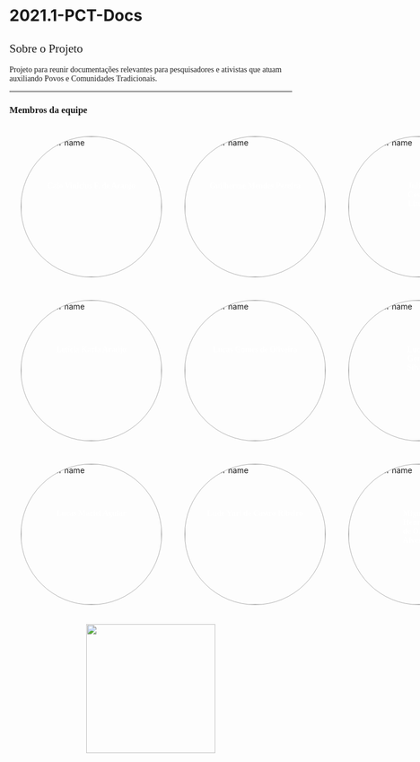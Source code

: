 # 2021.1-PCT-Docs

## Sobre o Projeto

Projeto para reunir documentações relevantes para pesquisadores e ativistas que atuam auxiliando Povos e Comunidades Tradicionais.

---------------------------------------------------------------------------------------------------
  
  <h3>Membros da equipe</h3>

  <div class="members">
    <div class="member">
      <p>Caio Vinicius F. de Araujo</p>
      <img src="https://avatars.githubusercontent.com/u/42192251?v=4" alt="member name">
    </div>
    <div class="member">
      <p>Guilherme Mendes Pereira</p>
      <img src="https://avatars.githubusercontent.com/u/37874689?v=4" alt="member name">
    </div>
    <div class="member">
      <p>Julio Cesar Litwin</p>
      <img src="https://avatars.githubusercontent.com/u/14114054?v=4" alt="member name">
    </div>    
  </div>
  <div class="members">
    <div class="member">
      <p>Letícia Karla Araújo</p>
      <img src="https://avatars.githubusercontent.com/u/22302589?v=4" alt="member name">
    </div>
    <div class="member">
      <p>Lucas Gomes de Oliveira</p>
      <img src="https://avatars.githubusercontent.com/u/18038966?v=4" alt="member name">
    </div>   
    <div class="member">
      <p>Lucas Gomes Silva</p>
      <img src="https://avatars.githubusercontent.com/u/29768011?v=4" alt="member name">
    </div>
  </div>
  <div class="members">
    <div class="member">
      <p>Lucas Maciel Aguiar</p>
      <img src="https://avatars.githubusercontent.com/u/31964813?v=4" alt="member name">
    </div>
    <div class="member">
      <p>Lude Yuri de Castro Ribeiro</p>
      <img src="https://avatars.githubusercontent.com/u/23425039?v=4" alt="member name">
    </div>
    <div class="member">
      <p>Miguel Henrique de O. Alves</p>
      <img src="https://avatars.githubusercontent.com/u/30907461?v=4" alt="member name">
    </div>   
  </div>
  <p style="max-width: 900px" align="center"><a href="https://fga.unb.br" target="_blank"><img width="230"src="https://4.bp.blogspot.com/-0aa6fAFnSnA/VzICtBQgciI/AAAAAAAARn4/SxVsQPFNeE0fxkCPVgMWbhd5qIEAYCMbwCLcB/s1600/unb-gama.png"></a></p>
  </p>
</div>

<style>
  .members {
    display: flex; 
    flex-direction: row;
    width: 100%
  }
  .member img {
    position: relative;
    width: 250px;
    opacity: 1;
    border-style: solid;
    border-radius: 200px;
    border-width: 1px; 
    border-color: rgba(0,0,0,0.3);
    z-index: 3;
    transition: opacity 0.5s !important;
  }
  .member img:hover {
    opacity: 0.4;
    z-index: 1;
  }
  .member p:hover  + img {
    opacity: 0.4;
    z-index: 1;
  }
  
 .member {
   display: flex;
   margin: 20px;
   justify-content: center;
  }
 
 .member p {
    position: absolute;
    transform: translate(0, 4.8em);
    z-index: 2;
    color: #fff;
    font-weight: bold;
    font-family: Montserrat;
  }


    @media screen and (max-width: 500px) {
    .member p {
        display: none !important;
    }
    }
 
 
  h2, p {
    font-family: Montserrat !important;
    font-weight: 500;
  }

  h3 {
    font-family: Montserrat !important;
    font-weight: bold;
  }
</style>